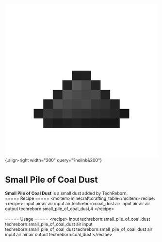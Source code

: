 ![small_pile_of_coal_dust.png](/media/mods/techreborn/small_pile_of_coal_dust.png){.align-right width="200" query="?nolink&200"}

# Small Pile of Coal Dust

**Small Pile of Coal Dust** is a small dust added by TechReborn.\
===== Recipe ===== \<mcitem\>minecraft:crafting_table\</mcitem\> recipe:\
\<recipe\> input air air air input air techreborn:coal_dust air input air air air output techreborn:small_pile_of_coal_dust,4 \</recipe\>\
\
===== Usage ===== \<recipe\> input techreborn:small_pile_of_coal_dust techreborn:small_pile_of_coal_dust air input techreborn:small_pile_of_coal_dust techreborn:small_pile_of_coal_dust air input air air air output techreborn:coal_dust \</recipe\>
